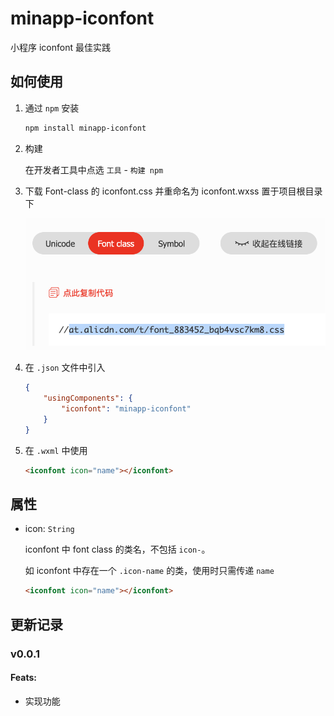 # minapp-iconfont

小程序 iconfont 最佳实践

## 如何使用

1. 通过 `npm` 安装

    ```sh
    npm install minapp-iconfont
    ```

1. 构建

    在开发者工具中点选 `工具` - `构建 npm`

1. 下载 Font-class 的 iconfont.css 并重命名为 iconfont.wxss 置于项目根目录下

    ![](./doc/1.png)

1. 在 `.json` 文件中引入

    ```json
    {
        "usingComponents": {
            "iconfont": "minapp-iconfont"
        }
    }
    ```

1. 在 `.wxml` 中使用

    ```html
    <iconfont icon="name"></iconfont>
    ```

## 属性

- icon: `String`

    iconfont 中 font class 的类名，不包括 `icon-`。

    如 iconfont 中存在一个 `.icon-name` 的类，使用时只需传递 `name`

    ```html
    <iconfont icon="name"></iconfont>
    ```

## 更新记录

### v0.0.1

#### Feats:

- 实现功能